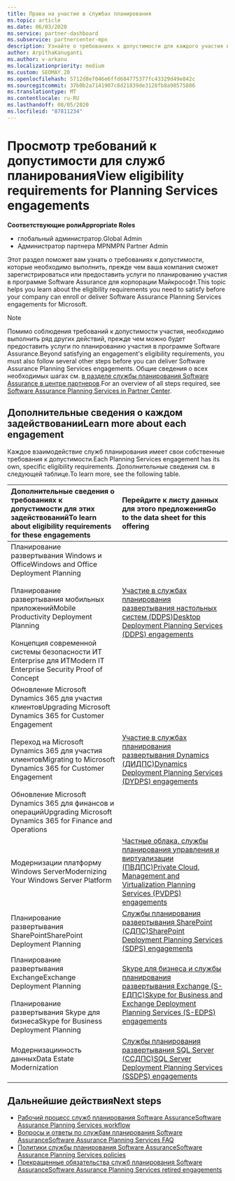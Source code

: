 ```yaml
---
title: Права на участие в службах планирования
ms.topic: article
ms.date: 06/03/2020
ms.service: partner-dashboard
ms.subservice: partnercenter-mpn
description: Узнайте о требованиях к допустимости для каждого участия в службах планирования Software Assurance, которые компания может предложить корпоративным клиентам.
author: ArpithaKanuganti
ms.author: v-arkanu
ms.localizationpriority: medium
ms.custom: SEOMAY.20
ms.openlocfilehash: 5712d8ef046e6ffd684775377fc43329d49e842c
ms.sourcegitcommit: 37b0b2a7141907c8d21839de3128fb8a98575886
ms.translationtype: MT
ms.contentlocale: ru-RU
ms.lasthandoff: 08/05/2020
ms.locfileid: "87811234"
---
```

# <a name="view-eligibility-requirements-for-planning-services-engagements"></a><span data-ttu-id="82474-103">Просмотр требований к допустимости для служб планирования</span><span class="sxs-lookup"><span data-stu-id="82474-103">View eligibility requirements for Planning Services engagements</span></span>

<span data-ttu-id="82474-104">**Соответствующие роли**</span><span class="sxs-lookup"><span data-stu-id="82474-104">**Appropriate Roles**</span></span>

- <span data-ttu-id="82474-105">глобальный администратор.</span><span class="sxs-lookup"><span data-stu-id="82474-105">Global Admin</span></span>
- <span data-ttu-id="82474-106">Администратор партнера MPN</span><span class="sxs-lookup"><span data-stu-id="82474-106">MPN Partner Admin</span></span>

<span data-ttu-id="82474-107">Этот раздел поможет вам узнать о требованиях к допустимости, которые необходимо выполнить, прежде чем ваша компания сможет зарегистрироваться или предоставить услуги по планированию участия в программе Software Assurance для корпорации Майкрософт.</span><span class="sxs-lookup"><span data-stu-id="82474-107">This topic helps you learn about the eligibility requirements you need to satisfy before your company can enroll or deliver Software Assurance Planning Services engagements for Microsoft.</span></span>

>[!NOTE]
> <span data-ttu-id="82474-108">Помимо соблюдения требований к допустимости участия, необходимо выполнить ряд других действий, прежде чем можно будет предоставить услуги по планированию участия в программе Software Assurance.</span><span class="sxs-lookup"><span data-stu-id="82474-108">Beyond satisfying an engagement's eligibility requirements, you must also follow several other steps before you can deliver Software Assurance Planning Services engagements.</span></span> <span data-ttu-id="82474-109">Общие сведения о всех необходимых шагах см. [в разделе службы планирования Software Assurance в центре партнеров](software-assurance-dps.md).</span><span class="sxs-lookup"><span data-stu-id="82474-109">For an overview of all steps required, see [Software Assurance Planning Services in Partner Center](software-assurance-dps.md).</span></span>

## <a name="learn-more-about-each-engagement"></a><span data-ttu-id="82474-110">Дополнительные сведения о каждом задействовании</span><span class="sxs-lookup"><span data-stu-id="82474-110">Learn more about each engagement</span></span>

<span data-ttu-id="82474-111">Каждое взаимодействие служб планирования имеет свои собственные требования к допустимости.</span><span class="sxs-lookup"><span data-stu-id="82474-111">Each Planning Services engagement has its own, specific eligibility requirements.</span></span> <span data-ttu-id="82474-112">Дополнительные сведения см. в следующей таблице.</span><span class="sxs-lookup"><span data-stu-id="82474-112">To learn more, see the following table.</span></span>

|<span data-ttu-id="82474-113">**Дополнительные сведения о требованиях к допустимости для этих задействований**</span><span class="sxs-lookup"><span data-stu-id="82474-113">**To learn about eligibility requirements for these engagements**</span></span>   |<span data-ttu-id="82474-114">**Перейдите к листу данных для этого предложения**</span><span class="sxs-lookup"><span data-stu-id="82474-114">**Go to the data sheet for this offering**</span></span>  |
|:------------------------------------|:------------------|
| <span data-ttu-id="82474-115">Планирование развертывания Windows и Office</span><span class="sxs-lookup"><span data-stu-id="82474-115">Windows and Office Deployment Planning</span></span><br/><br/> <span data-ttu-id="82474-116">Планирование развертывания мобильных приложений</span><span class="sxs-lookup"><span data-stu-id="82474-116">Mobile Productivity Deployment Planning</span></span><br/><br/> <span data-ttu-id="82474-117">Концепция современной системы безопасности ИТ Enterprise для ИТ</span><span class="sxs-lookup"><span data-stu-id="82474-117">Modern IT Enterprise Security Proof of Concept</span></span> | [<span data-ttu-id="82474-118">Участие в службах планирования развертывания настольных систем (DDPS)</span><span class="sxs-lookup"><span data-stu-id="82474-118">Desktop Deployment Planning Services (DDPS) engagements</span></span>](https://go.microsoft.com/fwlink/?linkid=2116072) |
| <span data-ttu-id="82474-119">Обновление Microsoft Dynamics 365 для участия клиентов</span><span class="sxs-lookup"><span data-stu-id="82474-119">Upgrading Microsoft Dynamics 365 for Customer Engagement</span></span><br/><br/> <span data-ttu-id="82474-120">Переход на Microsoft Dynamics 365 для участия клиентов</span><span class="sxs-lookup"><span data-stu-id="82474-120">Migrating to Microsoft Dynamics 365 for Customer Engagement</span></span><br/><br/> <span data-ttu-id="82474-121">Обновление Microsoft Dynamics 365 для финансов и операций</span><span class="sxs-lookup"><span data-stu-id="82474-121">Upgrading Microsoft Dynamics 365 for Finance and Operations</span></span>  | [<span data-ttu-id="82474-122">Участие в службах планирования развертывания Dynamics (ДИДПС)</span><span class="sxs-lookup"><span data-stu-id="82474-122">Dynamics Deployment Planning Services (DYDPS) engagements</span></span>](https://go.microsoft.com/fwlink/?linkid=2116073)  |
| <span data-ttu-id="82474-123">Модернизации платформу Windows Server</span><span class="sxs-lookup"><span data-stu-id="82474-123">Modernizing Your Windows Server Platform</span></span> | [<span data-ttu-id="82474-124">Частные облака, службы планирования управления и виртуализации (ПВДПС)</span><span class="sxs-lookup"><span data-stu-id="82474-124">Private Cloud, Management and Virtualization Planning Services (PVDPS) engagements</span></span>](https://go.microsoft.com/fwlink/?linkid=2115982) |
| <span data-ttu-id="82474-125">Планирование развертывания SharePoint</span><span class="sxs-lookup"><span data-stu-id="82474-125">SharePoint Deployment Planning</span></span>   | [<span data-ttu-id="82474-126">Службы планирования развертывания SharePoint (СДПС)</span><span class="sxs-lookup"><span data-stu-id="82474-126">SharePoint Deployment Planning Services (SDPS) engagements</span></span>](https://go.microsoft.com/fwlink/?linkid=2116074)  |
| <span data-ttu-id="82474-127">Планирование развертывания Exchange</span><span class="sxs-lookup"><span data-stu-id="82474-127">Exchange Deployment Planning</span></span><br/><br/> <span data-ttu-id="82474-128">Планирование развертывания Skype для бизнеса</span><span class="sxs-lookup"><span data-stu-id="82474-128">Skype for Business Deployment Planning</span></span>  | [<span data-ttu-id="82474-129">Skype для бизнеса и службы планирования развертывания Exchange (S-ЕДПС)</span><span class="sxs-lookup"><span data-stu-id="82474-129">Skype for Business and Exchange Deployment Planning Services (S-EDPS) engagements</span></span>](https://go.microsoft.com/fwlink/?linkid=2116075)  |
| <span data-ttu-id="82474-130">Модернизацииность данных</span><span class="sxs-lookup"><span data-stu-id="82474-130">Data Estate Modernization</span></span>  | [<span data-ttu-id="82474-131">Службы планирования развертывания SQL Server (ССДПС)</span><span class="sxs-lookup"><span data-stu-id="82474-131">SQL Server Deployment Planning Services (SSDPS) engagements</span></span>](https://go.microsoft.com/fwlink/?linkid=2116076)  |

## <a name="next-steps"></a><span data-ttu-id="82474-132">Дальнейшие действия</span><span class="sxs-lookup"><span data-stu-id="82474-132">Next steps</span></span>

- [<span data-ttu-id="82474-133">Рабочий процесс служб планирования Software Assurance</span><span class="sxs-lookup"><span data-stu-id="82474-133">Software Assurance Planning Services workflow</span></span>](https://go.microsoft.com/fwlink/?linkid=2115983)
- [<span data-ttu-id="82474-134">Вопросы и ответы по службам планирования Software Assurance</span><span class="sxs-lookup"><span data-stu-id="82474-134">Software Assurance Planning Services FAQ</span></span>](https://go.microsoft.com/fwlink/?linkid=2116077)
- [<span data-ttu-id="82474-135">Политики службы планирования Software Assurance</span><span class="sxs-lookup"><span data-stu-id="82474-135">Software Assurance Planning Services policies</span></span>](https://go.microsoft.com/fwlink/?linkid=2115984)
- [<span data-ttu-id="82474-136">Прекращенные обязательства служб планирования Software Assurance</span><span class="sxs-lookup"><span data-stu-id="82474-136">Software Assurance Planning Services retired engagements</span></span>](https://query.prod.cms.rt.microsoft.com/cms/api/am/binary/RE4sln9)
